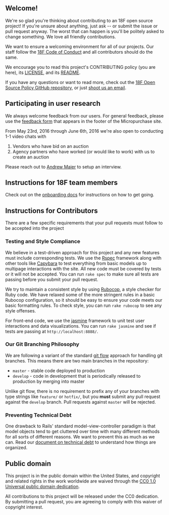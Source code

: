 ## Welcome!

We're so glad you're thinking about contributing to an 18F open source project!
If you're unsure about anything, just ask -- or submit the issue or pull request
anyway. The worst that can happen is you'll be politely asked to change
something. We love all friendly contributions.

We want to ensure a welcoming environment for all of our projects. Our staff
follow the [18F Code of
Conduct](https://github.com/18F/code-of-conduct/blob/master/code-of-conduct.md)
and all contributors should do the same.

We encourage you to read this project's CONTRIBUTING policy (you are here), its
[LICENSE](LICENSE.md), and its [README](README.md).

If you have any questions or want to read more, check out the [18F Open Source
Policy GitHub repository]( https://github.com/18f/open-source-policy), or just
[shoot us an email](mailto:18f@gsa.gov).

## Participating in user research

We always welcome feedback from our users. For general feedback, please use the
[feedback form](https://docs.google.com/a/gsa.gov/forms/d/15ycigLrTS7Ld4iVPgIMN-U5dMDFy6TnrHGOSkgk7qTI/viewform?c=0&w=1) that appears in the footer of the Micropurchase site.

From May 23rd, 2016 through June 6th, 2016 we're also open to conducting 1-1 video chats with 

1. Vendors who have bid on an auction
2. Agency partners who have worked (or would like to work) with us to create an auction

Please reach out to [Andrew Maier](andrew.maier@gsa.gov) to setup an interview.

## Instructions for 18F team members

Check out on the [onboarding docs](docs/onboarding.md) for instructions on how to
get going.

## Instructions for Contributors

There are a few specific requirements that your pull requests must follow to be
accepted into the project

### Testing and Style Compliance

We believe in a test-driven approach for this project and any new features must
include corresponding tests. We use the
[Rspec](https://www.relishapp.com/rspec/) framework along with other tools like
[Capybara](http://jnicklas.github.io/capybara/) to test everything from basic
models up to multipage interactions with the site. All new code must be covered
by tests or it will not be accepted. You can run `rake spec` to make sure all
tests are passing before you submit your pull request.

We try to maintain a consistent style by using
[Rubocop](http://batsov.com/rubocop/), a style checker for Ruby code. We have
relaxed some of the more stringent rules in a basic Rubocop configuration, so it
should be easy to ensure your code meets our basic formatting rules. To check
style, you can run `rake rubocop` to see any style offenses.

For front-end code, we use the [jasmine](http://jasmine.github.io/2.0/introduction.html)
framework to unit test user interactions and data visualizations. You can run
`rake jasmine` and see if tests are passing at `http://localhost:8888/`.

### Our Git Branching Philosophy

We are following a variant of the standard [git
flow](http://nvie.com/posts/a-successful-git-branching-model/) approach for
handling git branches. This means there are two main branches in the repository:

* `master` - stable code deployed to production
* `develop` - code in development that is periodically released to production by merging into master

Unlike git flow, there is no requirement to prefix any of your branches with
type strings like `feature/` or `hotfix/`, but you **must** submit any pull
request against the `develop` branch. Pull requests against `master` will be
rejected.

### Preventing Technical Debt

One drawback to Rails' standard model-view-controller paradigm is that model
objects tend to get cluttered over time with many different methods for all
sorts of different reasons. We want to prevent this as much as we can. Read our
[document on technical debt](docs/technical_debt.md) to understand how things are
organized.

## Public domain

This project is in the public domain within the United States, and
copyright and related rights in the work worldwide are waived through
the [CC0 1.0 Universal public domain dedication](https://creativecommons.org/publicdomain/zero/1.0/).

All contributions to this project will be released under the CC0
dedication. By submitting a pull request, you are agreeing to comply
with this waiver of copyright interest.

